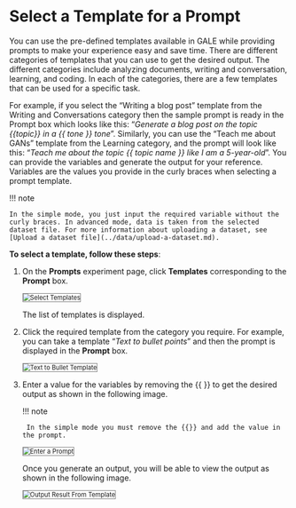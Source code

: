 # Select a Template for a Prompt

You can use the pre-defined templates available in GALE while providing prompts to make your experience easy and save time. There are different categories of templates that you can use to get the desired output. The different categories include analyzing documents, writing and conversation, learning, and coding. In each of the categories, there are a few templates that can be used for a specific task. 

For example, if you select the “Writing a blog post” template from the Writing and Conversations category then the sample prompt is ready in the Prompt box which looks like this: “_Generate a blog post on the topic {{topic}} in a {{ tone }} tone_”. Similarly, you can use the “Teach me about GANs” template from the Learning category, and the prompt will look like this: “_Teach me about the topic {{ topic name }} like I am a 5-year-old_”. You can provide the variables and generate the output for your reference. Variables are the values you provide in the curly braces when selecting a prompt template.

!!! note

    In the simple mode, you just input the required variable without the curly braces. In advanced mode, data is taken from the selected dataset file. For more information about uploading a dataset, see [Upload a dataset file](../data/upload-a-dataset.md).


**To select a template, follow these steps**:


1. On the **Prompts** experiment page, click **Templates** corresponding to the **Prompt** box.

    <img src="../images/select-templates.png" alt="Select Templates" title="Select Templates" style="border: 1px solid gray; zoom:80%;">

    
    The list of templates is displayed.

1. Click the required template from the category you require. For example, you can take a template “_Text to bullet points_” and then the prompt is displayed in the **Prompt** box.

    <img src="../images/text-to-bullet-template.png" alt="Text to Bullet Template" title="Text to Bullet Template" style="border: 1px solid gray; zoom:80%;">

    
2. Enter a value for the variables by removing the {{ }} to get the desired output as shown in the following image.

    !!! note

        In the simple mode you must remove the {{}} and add the value in the prompt.


    <img src="../images/enter-a-prompt.png" alt="Enter a Prompt" title="Enter a Prompt" style="border: 1px solid gray; zoom:80%;">

    Once you generate an output, you will be able to view the output as shown in the following image.

    <img src="../images/output-result-from-template.png" alt="Output Result From Template" title="Output Result From Template" style="border: 1px solid gray; zoom:80%;">

